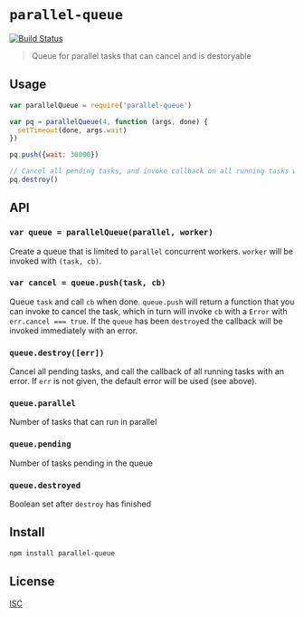 # `parallel-queue`

[![Build Status](https://travis-ci.org/emilbayes/parallel-queue.svg?branch=master)](https://travis-ci.org/emilbayes/parallel-queue)

> Queue for parallel tasks that can cancel and is destoryable

## Usage

```js
var parallelQueue = require('parallel-queue')

var pq = parallelQueue(4, function (args, done) {
  setTimeout(done, args.wait)
})

pq.push({wait: 30000})

// Cancel all pending tasks, and invoke callback on all running tasks with error
pq.destroy()
```

## API

### `var queue = parallelQueue(parallel, worker)`

Create a queue that is limited to `parallel` concurrent workers. `worker` will be
invoked with `(task, cb)`.

### `var cancel = queue.push(task, cb)`

Queue `task` and call `cb` when done.  `queue.push` will return a function that
you can invoke to cancel the task, which in turn will invoke `cb` with a `Error`
with `err.cancel === true`. If the `queue` has been `destroy`ed the callback
will be invoked immediately with an error.

### `queue.destroy([err])`

Cancel all pending tasks, and call the callback of all running tasks with an
error. If `err` is not given, the default error will be used (see above).

### `queue.parallel`

Number of tasks that can run in parallel

### `queue.pending`

Number of tasks pending in the queue

### `queue.destroyed`

Boolean set after `destroy` has finished

## Install

```sh
npm install parallel-queue
```

## License

[ISC](LICENSE.md)
